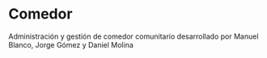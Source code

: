 # Comedor
Administración y gestión de comedor comunitario desarrollado por Manuel Blanco, Jorge Gómez y Daniel Molina
